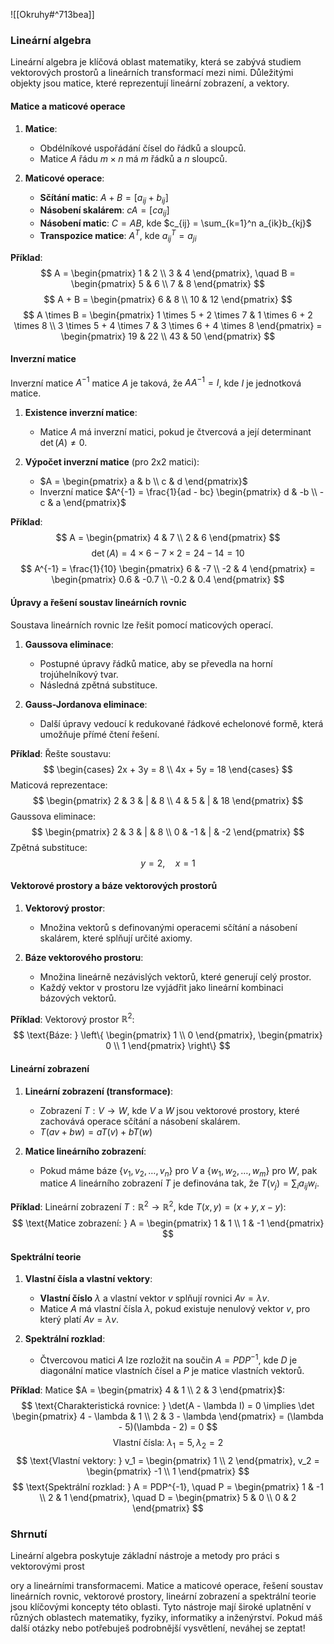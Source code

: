 ![[Okruhy#^713bea]]

### Lineární algebra

Lineární algebra je klíčová oblast matematiky, která se zabývá studiem vektorových prostorů a lineárních transformací mezi nimi. Důležitými objekty jsou matice, které reprezentují lineární zobrazení, a vektory.

#### Matice a maticové operace

1. **Matice**:
   - Obdélníkové uspořádání čísel do řádků a sloupců.
   - Matice $A$ řádu $m \times n$ má $m$ řádků a $n$ sloupců.

2. **Maticové operace**:
   - **Sčítání matic**: $A + B = [a_{ij} + b_{ij}]$
   - **Násobení skalárem**: $cA = [ca_{ij}]$
   - **Násobení matic**: $C = AB$, kde $c_{ij} = \sum_{k=1}^n a_{ik}b_{kj}$
   - **Transpozice matice**: $A^T$, kde $a_{ij}^T = a_{ji}$

**Příklad**:
$$
A = \begin{pmatrix} 1 & 2 \\ 3 & 4 \end{pmatrix}, \quad B = \begin{pmatrix} 5 & 6 \\ 7 & 8 \end{pmatrix}
$$
$$
A + B = \begin{pmatrix} 6 & 8 \\ 10 & 12 \end{pmatrix}
$$
$$
A \times B = \begin{pmatrix} 1 \times 5 + 2 \times 7 & 1 \times 6 + 2 \times 8 \\ 3 \times 5 + 4 \times 7 & 3 \times 6 + 4 \times 8 \end{pmatrix} = \begin{pmatrix} 19 & 22 \\ 43 & 50 \end{pmatrix}
$$

#### Inverzní matice

Inverzní matice $A^{-1}$ matice $A$ je taková, že $A A^{-1} = I$, kde $I$ je jednotková matice.

1. **Existence inverzní matice**:
   - Matice $A$ má inverzní matici, pokud je čtvercová a její determinant $\det(A) \neq 0$.

2. **Výpočet inverzní matice** (pro 2x2 matici):
   - $A = \begin{pmatrix} a & b \\ c & d \end{pmatrix}$
   - Inverzní matice $A^{-1} = \frac{1}{ad - bc} \begin{pmatrix} d & -b \\ -c & a \end{pmatrix}$

**Příklad**:
$$
A = \begin{pmatrix} 4 & 7 \\ 2 & 6 \end{pmatrix}
$$
$$
\det(A) = 4 \times 6 - 7 \times 2 = 24 - 14 = 10
$$
$$
A^{-1} = \frac{1}{10} \begin{pmatrix} 6 & -7 \\ -2 & 4 \end{pmatrix} = \begin{pmatrix} 0.6 & -0.7 \\ -0.2 & 0.4 \end{pmatrix}
$$

#### Úpravy a řešení soustav lineárních rovnic

Soustava lineárních rovnic lze řešit pomocí maticových operací.

1. **Gaussova eliminace**:
   - Postupné úpravy řádků matice, aby se převedla na horní trojúhelníkový tvar.
   - Následná zpětná substituce.

2. **Gauss-Jordanova eliminace**:
   - Další úpravy vedoucí k redukované řádkové echelonové formě, která umožňuje přímé čtení řešení.

**Příklad**:
Řešte soustavu:
$$
\begin{cases}
2x + 3y = 8 \\
4x + 5y = 18
\end{cases}
$$
Maticová reprezentace:
$$
\begin{pmatrix}
2 & 3 & | & 8 \\
4 & 5 & | & 18
\end{pmatrix}
$$
Gaussova eliminace:
$$
\begin{pmatrix}
2 & 3 & | & 8 \\
0 & -1 & | & -2
\end{pmatrix}
$$
Zpětná substituce:
$$
y = 2, \quad x = 1
$$

#### Vektorové prostory a báze vektorových prostorů

1. **Vektorový prostor**:
   - Množina vektorů s definovanými operacemi sčítání a násobení skalárem, které splňují určité axiomy.

2. **Báze vektorového prostoru**:
   - Množina lineárně nezávislých vektorů, které generují celý prostor.
   - Každý vektor v prostoru lze vyjádřit jako lineární kombinaci bázových vektorů.

**Příklad**:
Vektorový prostor $\mathbb{R}^2$:
$$
\text{Báze: } \left\{ \begin{pmatrix} 1 \\ 0 \end{pmatrix}, \begin{pmatrix} 0 \\ 1 \end{pmatrix} \right\}
$$

#### Lineární zobrazení

1. **Lineární zobrazení (transformace)**:
   - Zobrazení $T: V \rightarrow W$, kde $V$ a $W$ jsou vektorové prostory, které zachovává operace sčítání a násobení skalárem.
   - $T(av + bw) = aT(v) + bT(w)$

2. **Matice lineárního zobrazení**:
   - Pokud máme báze $\{v_1, v_2, \ldots, v_n\}$ pro $V$ a $\{w_1, w_2, \ldots, w_m\}$ pro $W$, pak matice $A$ lineárního zobrazení $T$ je definována tak, že $T(v_j) = \sum_{i} a_{ij} w_i$.

**Příklad**:
Lineární zobrazení $T: \mathbb{R}^2 \rightarrow \mathbb{R}^2$, kde $T(x, y) = (x + y, x - y)$:
$$
\text{Matice zobrazení: } A = \begin{pmatrix} 1 & 1 \\ 1 & -1 \end{pmatrix}
$$

#### Spektrální teorie

1. **Vlastní čísla a vlastní vektory**:
   - **Vlastní číslo** $\lambda$ a vlastní vektor $v$ splňují rovnici $Av = \lambda v$.
   - Matice $A$ má vlastní čísla $\lambda$, pokud existuje nenulový vektor $v$, pro který platí $Av = \lambda v$.

2. **Spektrální rozklad**:
   - Čtvercovou matici $A$ lze rozložit na součin $A = PDP^{-1}$, kde $D$ je diagonální matice vlastních čísel a $P$ je matice vlastních vektorů.

**Příklad**:
Matice $A = \begin{pmatrix} 4 & 1 \\ 2 & 3 \end{pmatrix}$:
$$
\text{Charakteristická rovnice: } \det(A - \lambda I) = 0 \implies \det \begin{pmatrix} 4 - \lambda & 1 \\ 2 & 3 - \lambda \end{pmatrix} = (\lambda - 5)(\lambda - 2) = 0
$$
$$
\text{Vlastní čísla: } \lambda_1 = 5, \lambda_2 = 2
$$
$$
\text{Vlastní vektory: } v_1 = \begin{pmatrix} 1 \\ 2 \end{pmatrix}, v_2 = \begin{pmatrix} -1 \\ 1 \end{pmatrix}
$$
$$
\text{Spektrální rozklad: } A = PDP^{-1}, \quad P = \begin{pmatrix} 1 & -1 \\ 2 & 1 \end{pmatrix}, \quad D = \begin{pmatrix} 5 & 0 \\ 0 & 2 \end{pmatrix}
$$

### Shrnutí

Lineární algebra poskytuje základní nástroje a metody pro práci s vektorovými prost

ory a lineárními transformacemi. Matice a maticové operace, řešení soustav lineárních rovnic, vektorové prostory, lineární zobrazení a spektrální teorie jsou klíčovými koncepty této oblasti. Tyto nástroje mají široké uplatnění v různých oblastech matematiky, fyziky, informatiky a inženýrství. Pokud máš další otázky nebo potřebuješ podrobnější vysvětlení, neváhej se zeptat!